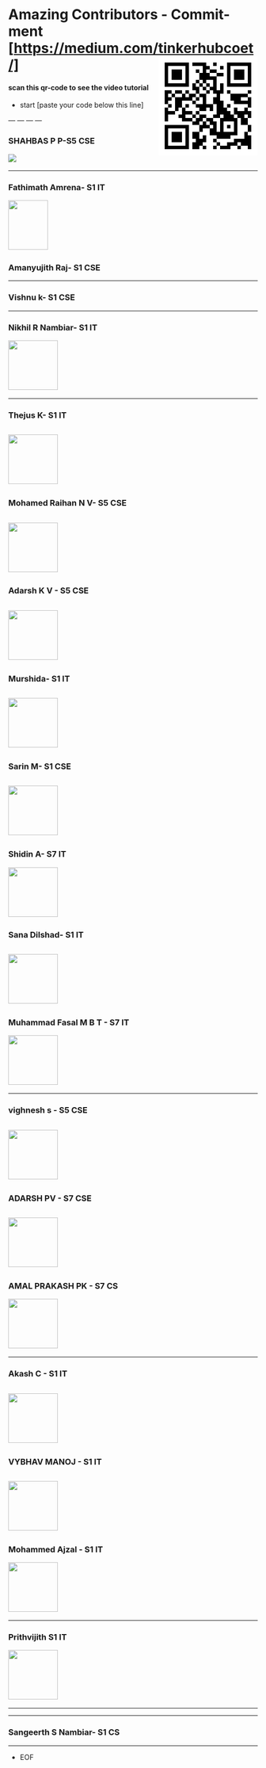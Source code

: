 

# Amazing Contributors  - Commit-ment [https://medium.com/tinkerhubcoet/] <img src = "./youtube tutorial.png" align = "right"/>
#### scan this qr-code to see the video tutorial

- start [paste your code below this line]

— — — — 
### SHAHBAS P P-S5 CSE
<Img src= “https://avatars1.githubusercontent.com/SHAHBASPP” width = “100” height = “100”/>

-----------


### Fathimath Amrena- S1 IT
<Img src= "https://scontent.fcok3-1.fna.fbcdn.net/v/t1.0-0/cp0/e15/q65/s480x480/72964312_511213609667101_3763670306657402880_n.jpg?_nc_cat=109&efg=eyJpIjoiYiJ9&_nc_oc=AQnO_SpzBubXHZeBIGJcj8IAM3cXad-KtmXmO0vc92nBaI8hGBXiyFe7cjdcUg1o1m9rAvXFU5o8OAcBWglY6Mtj&_nc_ht=scontent.fcok3-1.fna&oh=da8a71061a91beabc30a94b0f8c412ab&oe=5E62F4B1"
width = "80"
height = "100"
/>

### Amanyujith Raj- S1 CSE


------

### Vishnu k- S1 CSE


---------

### Nikhil R Nambiar- S1 IT
<Img src= "https://scontent.fccj2-1.fna.fbcdn.net/v/t1.0-9/fr/cp0/e15/q65/72139612_2332973803685690_1476538537217097728_o.jpg?_nc_cat=103&efg=eyJpIjoidCJ9&_nc_oc=AQk7abYRLXkTvzAhtRzcwelLsNrRpmxggZ9vic81vtqcwcemiKG8_uW6wrKrpn8W8MQ2BI6w14pHpRKjqDGqhgLf&_nc_ht=scontent.fccj2-1.fna&oh=ceb9014ea5f51b2270783c081bdd2770&oe=5E60CF1C"
width = "100"
height = "100"
/>










-----------

### Thejus K- S1 IT
<Img src= "https://scontent.fcok3-1.fna.fbcdn.net/v/t1.0-9/fr/cp0/e15/q65/67946526_460708921429170_5330964208668377088_o.jpg?_nc_cat=104&efg=eyJpIjoidCJ9&_nc_oc=AQnJHHI7oiaYqCu-sGse5FEpVTUn1pFAES6fUm9ifDfNMWIVYRPZ9YwG8m9mBkHnNxU&_nc_ht=scontent.fcok3-1.fna&oh=44589ce73227084f58663012ba1477bb&oe=5E61FF77"
width = "100"
height = "100"
/>
-----------
### Mohamed Raihan N V- S5 CSE
<Img src= "https://scontent-sin2-2.xx.fbcdn.net/v/t1.0-9/cp0/e15/q65/p960x960/72915928_2378472915707229_6142750372353015808_o.jpg?_nc_cat=101&efg=eyJpIjoiYiJ9&_nc_oc=AQnjQqNFCRbo4VwaIEw3nuqXsTozHKNnLZ7khU0pc9y3kf0RKYdMr1bcjPXQRafJpSk&_nc_ht=scontent-sin2-2.xx&oh=13a702f05f06b67cd9aad813efa087d7&oe=5E217CF1"
width = "100"
height = "100"
/>
----------
### Adarsh K V - S5 CSE
<Img src= "https://avatars1.githubusercontent.com/u/56064296?s=400&u=5c914923cdf4af5a19d8b98bb79f113033a4f894&v=4"
width = "100"
height = "100"
/>
----------

### Murshida- S1 IT
<Img src= "https://scontent.fmaa8-1.fna.fbcdn.net/v/t1.0-9/fr/cp0/e15/q65/72871434_510595309728931_6020709632551419904_n.jpg?_nc_cat=100&efg=eyJpIjoiYiJ9&_nc_oc=AQlbDGEdML01qK2T7hHSlcAIAi-FucBn61EXs2Y3N_5r81dq6sG1znhHCWgFEZvpayU&_nc_ht=scontent.fmaa8-1.fna&oh=6cc18b12c3ccdc7e2921c096c04ca5c2&oe=5E30E432"
width = "100"
height = "100"
/>
----------
### Sarin M- S1 CSE
<Img src= "https://scontent-del1-1.xx.fbcdn.net/v/t1.0-9/fr/cp0/e15/q65/48406769_2248174335468010_8453752629426651136_o.jpg?_nc_cat=106&efg=eyJpIjoidCJ9&_nc_oc=AQmCuGJxgfiHDrXB0CQEk2iLE_x5RiQB68LV5eZ08AvRhJmSNrYLsniretJH3aLmhnQ&_nc_ht=scontent-del1-1.xx&oh=04c4cc138846653c98e1b94a0d13de9f&oe=5E253FB3"
width = "100"
height = "100"
/>
---------


 
### Shidin A- S7  IT
<Img src= "https://scontent.fccj2-1.fna.fbcdn.net/v/t1.0-9/fr/cp0/e15/q65/68705811_2239489832839816_3341663957071953920_o.jpg?_nc_cat=109&efg=eyJpIjoiYiJ9&_nc_oc=AQnuBQH8qL8MT6g9PNZItNO7ru9IV9fqWBybbLifTgcE5gAX1N5DCE-zNoG_rN7hAO0&_nc_ht=scontent.fccj2-1.fna&tp=1&oh=14cd8ff3b45ba0d18daee607646f8325&oe=5E1C72E6"
width = "100"
height = "100"
/> 
### Sana Dilshad- S1  IT
<Img src= "https://scontent.fmaa8-1.fna.fbcdn.net/v/t1.0-0/cp0/e15/q65/s320x320/73460704_510547209733741_6187585656215044096_n.jpg?_nc_cat=106&efg=eyJpIjoiYiJ9&_nc_oc=AQkdW-filGh3bwQZjN1_5sRuocWBXFpR2v5FBbTEMYPliRNVANDVhz9-sCkIaiZHS1Y&_nc_ht=scontent.fmaa8-1.fna&oh=cadec36442530a1d6bb231b73ecb3ed1&oe=5E1C770F"
width = "100"
height = "100"
/>
-----------

### Muhammad Fasal M B T - S7 IT
<Img src= "https://avatars1.githubusercontent.com/u/20360708?s=460&v=4"
width = "100"
height = "100"
/>

----------

### vighnesh s - S5 CSE
<Img src= "https://scontent.fmaa8-1.fna.fbcdn.net/v/t1.0-0/cp0/e15/q65/p370x247/56173238_2136785283072198_7014739208589803520_n.jpg?_nc_cat=104&efg=eyJpIjoiYiJ9&_nc_oc=AQlmdAbumfCjo7DqrD4DXzNHplcUrMkD2jbDRyt3_hIOGDaeam1josJ8eVgJhMwYCCA&_nc_ht=scontent.fmaa8-1.fna&oh=d1a449630aa84149d70fdc90471344a3&oe=5E38E1E1"
width = "100"
height = "100"
/>
---------

### ADARSH PV - S7 CSE
<Img src= "https://avatars1.githubusercontent.com/u/33172696?s=400&u=da218a0814f09e4b9b2ab929970faf8c167739a7&v=4"
width = "100"
height = "100"
/>
------------

### AMAL PRAKASH PK - S7 CS
<img src= "https://avatars2.githubusercontent.com/u/41202556?s=400&u=d136c5e8d89272af10f8828f5100354f02e5b1ca&v=4" width="100" height="100"/>

-------------

### Akash C - S1 IT
<Img src= "https://scontent.fmaa8-1.fna.fbcdn.net/v/t1.0-9/fr/cp0/e15/q65/72612650_966944103638657_7498475589817335808_o.jpg?_nc_cat=109&efg=eyJpIjoiYiJ9&_nc_oc=AQkjmkzAKiH8LQJoKfGCf_UOg2fr3MzOJagT8o8BgZzI8rsHdgPndv4oyCSVeHrj9v4&_nc_ht=scontent.fmaa8-1.fna&oh=4d46fd94964f44cb0021d151d9fda02f&oe=5E2989A3" width ="100" height ="100"
/>
----------

### VYBHAV MANOJ - S1 IT
<Img src= "https://scontent.fcok4-1.fna.fbcdn.net/v/t1.0-0/cp0/e15/q65/p320x320/72389168_2423959267863384_7622896750818230272_n.jpg?_nc_cat=102&efg=eyJpIjoiYiJ9&_nc_oc=AQlFDkHq9kWG3OW6CMQrhhpSIakwgmeAbQVBTHbaXEjhI9D2z7_4gzrRT9RmVPeasXY&_nc_ht=scontent.fcok4-1.fna&oh=1b15d5f5b6cf894d6746e7a2a2c55929&oe=5E2A90B1"
width = "100"
height = "100"
/>
----------

### Mohammed Ajzal - S1 IT
<Img src= "https://scontent.fcok1-1.fna.fbcdn.net/v/t1.0-0/cp0/e15/q65/s480x480/73413119_2563644700396788_3073925479774814208_n.jpg?_nc_cat=100&efg=eyJpIjoiYiJ9&_nc_oc=AQm3KliA8IU8rVOu2r3Kxmc49FFAUX6clyZ5XiupluOcvNIFvTq1vGWAbvys-q5KsFE&_nc_ht=scontent.fcok1-1.fna&oh=a218853c175e48118a1ad7815ffbed86&oe=5E3477E2"
width = "100"
height = "100"
/>



-----------



### Prithvijith S1 IT
<img src="https://scontent.fcok2-1.fna.fbcdn.net/v/t1.0-0/cp0/e15/q65/p320x320/67134487_2454416001343431_1253198197715632128_n.jpg?_nc_cat=100&efg=eyJpIjoiYiJ9&_nc_oc=AQkjC1bAkISjiKDMyypAcqnIDtBw6NJXzRp_16fT6AadIurhICrf33nZCfEmEKEnKP6jVf9JS0LVz-_e1HG2x3FN&_nc_ht=scontent.fcok2-1.fna&oh=7a318270a06ac91d0ea88e8a28f8f2bf&oe=5E3744F8"
width="100"
height="100"
/>

---------


-----------

### Sangeerth S Nambiar- S1 CS

----------

- EOF


